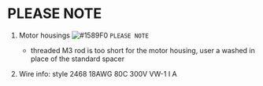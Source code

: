 # PLEASE NOTE

1. Motor housings ![#1589F0](https://placehold.co/15x15/ffff00/ffff00.png) `PLEASE NOTE`
      - threaded M3 rod is too short for the motor housing, user a washed in place of the standard spacer

2. Wire info: style 2468 18AWG 80C 300V VW-1 I A


